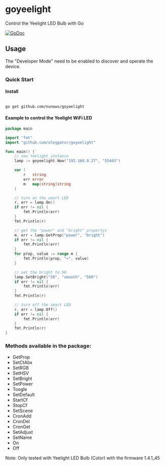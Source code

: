 # goyeelight
Control the Yeelight LED Bulb with Go

[![GoDoc](https://godoc.org/github.com/oleggator/goyeelight?status.svg)](https://godoc.org/github.com/oleggator/goyeelight)

## Usage

The "Developer Mode" need to be enabled to discover and operate the device.

### Quick Start

#### Install

``` bash

go get github.com/nunows/goyeelight

```

#### Example to control the Yeelight WiFi LED



``` go
package main

import "fmt"
import "github.com/oleggator/goyeelight"

func main() {
	// new Yeelight instance
	lamp := goyeelight.New("192.168.0.27", "55443")

	var (
		r   string
		err error
		m   map[string]string
	)

	// turn on the smart LED
	r, err = lamp.On()
	if err != nil {
		fmt.Println(err)
	}
	fmt.Println(r)

	// get the "power" and "bright" propertys
	m, err = lamp.GetProp("power", "bright")
	if err != nil {
		fmt.Println(err)
	}
	for prop, value := range m {
		fmt.Println(prop, "=", value)
	}

	// set the bright to 50
	lamp.SetBright("50", "smooth", "500")
	if err != nil {
		fmt.Println(err)
	}
	fmt.Println(r)

	// turn off the smart LED
	r, err = lamp.Off()
	if err != nil {
		fmt.Println(err)
	}
	fmt.Println(r)
}
```

### Methods available in the package:

* GetProp
* SetCtAbx
* SetRGB
* SetHSV
* SetBright
* SetPower
* Toogle
* SetDefault
* StartCf
* StopCf
* SetScene
* CronAdd
* CronDel
* CronGet
* SetAdjust
* SetName
* On
* Off

Note: Only tested with Yeelight LED Bulb (Color) with the firmware 1.4.1_45
